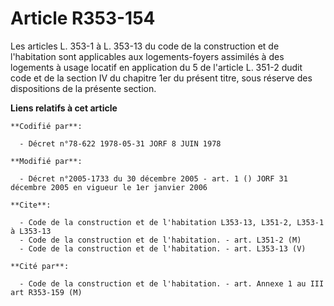 # Article R353-154

Les articles L. 353-1 à L. 353-13 du code de la construction et de l'habitation sont applicables aux logements-foyers
assimilés à des logements à usage locatif en application du 5 de l'article L. 351-2 dudit code et de la section IV du
chapitre 1er du présent titre, sous réserve des dispositions de la présente section.

**Liens relatifs à cet article**

	**Codifié par**:

	  - Décret n°78-622 1978-05-31 JORF 8 JUIN 1978

	**Modifié par**:

	  - Décret n°2005-1733 du 30 décembre 2005 - art. 1 () JORF 31 décembre 2005 en vigueur le 1er janvier 2006

	**Cite**:

	  - Code de la construction et de l'habitation L353-13, L351-2, L353-1 à L353-13
	  - Code de la construction et de l'habitation. - art. L351-2 (M)
	  - Code de la construction et de l'habitation. - art. L353-13 (V)

	**Cité par**:

	  - Code de la construction et de l'habitation. - art. Annexe 1 au III art R353-159 (M)

